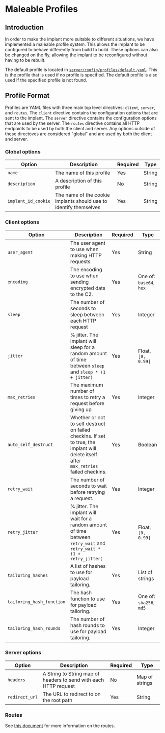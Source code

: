 # Maleable Profiles

## Introduction

In order to make the implant more suitable to different situations, we have implemented a maleable profile system. This allows the implant to be configured to behave differently from build to build. These options can also be changed on the fly, allowing the implant to be reconfigured without having to be rebuilt.

The default profile is located in [`server/config/profiles/default.yaml`](../server/config/profiles/default.yaml). This is the profile that is used if no profile is specified. The default profile is also used if the specified profile is not found.

## Profile Format

Profiles are YAML files with three main top level directives: `client`, `server`, and `routes`. The `client` directive contains the configuration options that are sent to the implant. The `server` directive contains the configuration options that are used by the server. The `routes` directive contains all HTTP endpoints to be used by both the client and server. Any options outside of these directoves are considered "global" and are used by both the client and server.

### Global options

| Option | Description | Required | Type |
|--------|-------------|----------|------|
| `name` | The name of this profile | Yes | String |
| `description` | A description of this profile | No | String |
| `implant_id_cookie` | The name of the cookie implants should use to identify themselves | Yes | String |

### Client options

| Option | Description | Required | Type |
|--------|-------------|----------|------|
| `user_agent` | The user agent to use when making HTTP requests | Yes | String |
| `encoding` | The encoding to use when sending encrypted data to the C2. | Yes | One of: `base64`, `hex` |
| `sleep` | The number of seconds to sleep between each HTTP request | Yes | Integer |
| `jitter` | % jitter. The implant will sleep for a random amount of time between `sleep` and `sleep * (1 + jitter)` | Yes | Float, `[0, 0.99]` |
| `max_retries` | The maximum number of times to retry a request before giving up | Yes | Integer |
| `auto_self_destruct` | Whether or not to self destruct on failed checkins. If set to true, the implant will delete itself after `max_retries` failed checkins. | Yes | Boolean |
| `retry_wait` | The number of seconds to wait before retrying a request. | Yes | Integer |
| `retry_jitter` | % jitter. The implant will wait for a random amount of time between `retry_wait` and `retry_wait * (1 + retry_jitter)` | Yes | Float, `[0, 0.99]` |
| `tailoring_hashes` | A list of hashes to use for payload tailoring. | Yes | List of strings |
| `tailoring_hash_function` | The hash function to use for payload tailoring. | Yes | One of: `sha256`, `md5` |
| `tailoring_hash_rounds` | The number of hash rounds to use for payload tailoring. | Yes | Integer |


### Server options

| Option | Description | Required | Type |
|--------|-------------|----------|------|
| `headers` | A String to String map of headers to send with each HTTP request | No | Map of strings |
| `redirect_url` | The URL to redirect to on the root path | Yes | String |

### Routes
See [this document](./specs/implant-c2-http.md) for more information on the routes.
